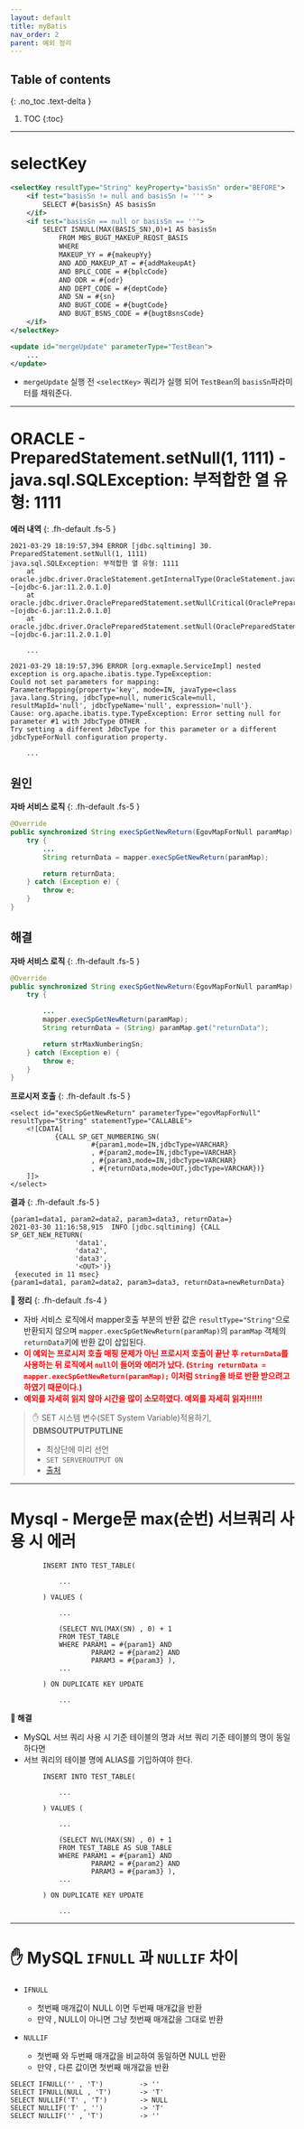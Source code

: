 ```yaml
---
layout: default
title: myBatis
nav_order: 2
parent: 예외 정리
---
```

## Table of contents
{: .no_toc .text-delta }

1. TOC
{:toc}

---

# **selectKey**

```xml
<selectKey resultType="String" keyProperty="basisSn" order="BEFORE">
    <if test="basisSn != null and basisSn != ''" >
        SELECT #{basisSn} AS basisSn
    </if>
    <if test="basisSn == null or basisSn == ''">
        SELECT ISNULL(MAX(BASIS_SN),0)+1 AS basisSn
            FROM MBS_BUGT_MAKEUP_REQST_BASIS
            WHERE
            MAKEUP_YY = #{makeupYy}
            AND ADD_MAKEUP_AT = #{addMakeupAt}
            AND BPLC_CODE = #{bplcCode}
            AND ODR = #{odr}
            AND DEPT_CODE = #{deptCode}
            AND SN = #{sn}
            AND BUGT_CODE = #{bugtCode}
            AND BUGT_BSNS_CODE = #{bugtBsnsCode}
    </if>
</selectKey>

<update id="mergeUpdate" parameterType="TestBean">
    ...
</update>
```

- `mergeUpdate` 실행 전 `<selectKey>` 쿼리가 실행 되어 `TestBean`의 `basisSn`파라미터를 채워준다.

***

# **ORACLE - PreparedStatement.setNull(1, 1111) - java.sql.SQLException: 부적합한 열 유형: 1111**

**에러 내역**
{: .fh-default .fs-5 }
```
2021-03-29 18:19:57,394 ERROR [jdbc.sqltiming] 30. PreparedStatement.setNull(1, 1111)
java.sql.SQLException: 부적합한 열 유형: 1111
	at oracle.jdbc.driver.OracleStatement.getInternalType(OracleStatement.java:3900) ~[ojdbc-6.jar:11.2.0.1.0]
	at oracle.jdbc.driver.OraclePreparedStatement.setNullCritical(OraclePreparedStatement.java:4406) ~[ojdbc-6.jar:11.2.0.1.0]
	at oracle.jdbc.driver.OraclePreparedStatement.setNull(OraclePreparedStatement.java:4388) ~[ojdbc-6.jar:11.2.0.1.0]

    ...

2021-03-29 18:19:57,396 ERROR [org.exmaple.ServiceImpl] nested exception is org.apache.ibatis.type.TypeException:
Could not set parameters for mapping:
ParameterMapping{property='key', mode=IN, javaType=class java.lang.String, jdbcType=null, numericScale=null, resultMapId='null', jdbcTypeName='null', expression='null'}.
Cause: org.apache.ibatis.type.TypeException: Error setting null for parameter #1 with JdbcType OTHER .
Try setting a different JdbcType for this parameter or a different jdbcTypeForNull configuration property.

    ...

```

## **원인**

**자바 서비스 로직**
{: .fh-default .fs-5 }
```java
@Override
public synchronized String execSpGetNewReturn(EgovMapForNull paramMap) {
    try {
        ...
        String returnData = mapper.execSpGetNewReturn(paramMap);

        return returnData;
    } catch (Exception e) {
        throw e;
    }
}
```

## **해결**

**자바 서비스 로직**
{: .fh-default .fs-5 }
```java
@Override
public synchronized String execSpGetNewReturn(EgovMapForNull paramMap) {
    try {

        ...
        mapper.execSpGetNewReturn(paramMap);
        String returnData = (String) paramMap.get("returnData");

        return strMaxNumberingSn;
    } catch (Exception e) {
        throw e;
    }
}
```

**프로시저 호출**
{: .fh-default .fs-5 }
```
<select id="execSpGetNewReturn" parameterType="egovMapForNull" resultType="String" statementType="CALLABLE">
    <![CDATA[
           {CALL SP_GET_NUMBERING_SN(
                    #{param1,mode=IN,jdbcType=VARCHAR}
                    , #{param2,mode=IN,jdbcType=VARCHAR}
                    , #{param3,mode=IN,jdbcType=VARCHAR}
                    , #{returnData,mode=OUT,jdbcType=VARCHAR})}
    ]]>
</select>
```

**결과**
{: .fh-default .fs-5 }
```
{param1=data1, param2=data2, param3=data3, returnData=}
2021-03-30 11:16:58,915  INFO [jdbc.sqltiming] {CALL SP_GET_NEW_RETURN(
                'data1',
                'data2',
                'data3',
                '<OUT>')}
 {executed in 11 msec}
{param1=data1, param2=data2, param3=data3, returnData=newReturnData}
```

**📌 정리**
{: .fh-default .fs-4 }
- 자바 서비스 로직에서 mapper호출 부분의 반환 값은 `resultType="String"`으로 반환되지 않으며 `mapper.execSpGetNewReturn(paramMap)`의 `paramMap` 객체의 `returnData`키에 반환 값이 삽입된다.
- <span style="color:red; font-weight:bold">이 예외는 프로시저 호출 매핑 문제가 아닌 프로시저 호출이 끝난 후 `returnData`를 사용하는 뒤 로직에서 `null`이 들어와 에러가 났다. (`String returnData = mapper.execSpGetNewReturn(paramMap);` 이처럼 `String`을 바로 반환 받으려고 하였기 때문이다.)</span>
- <span style="color:red; font-weight:bold">예외를 자세히 읽지 않아 시간을 많이 소모하였다. 예외를 자세히 읽자!!!!!!</span>

> ✋ SET 시스템 변수(SET System Variable)적용하기, **DBMSOUTPUTPUTLINE**
> - 최상단에 미리 선언
> - `SET SERVEROUTPUT ON`
> - [출처](https://withthisclue.tistory.com/entry/Oracle-오라클-PLSQL-로그-사용하기-DBMSOUTPUTPUTLINE)

***

# **Mysql - Merge문 max(순번) 서브쿼리 사용 시 에러**

```
        INSERT INTO TEST_TABLE(

            ...

        ) VALUES (

            ...

            (SELECT NVL(MAX(SN) , 0) + 1 
            FROM TEST_TABLE
            WHERE PARAM1 = #{param1} AND
                    PARAM2 = #{param2} AND
                    PARAM3 = #{param3} ),
            ...

        ) ON DUPLICATE KEY UPDATE
        
            ...
```

**📌 해결**

- MySQL 서브 쿼리 사용 시 기준 테이블의 명과 서브 쿼리 기준 테이블의 명이 동일하다면
- 서브 쿼리의 테이블 명에 ALIAS를 기입하여야 한다.

```
        INSERT INTO TEST_TABLE(

            ...

        ) VALUES (

            ...

            (SELECT NVL(MAX(SN) , 0) + 1 
            FROM TEST_TABLE AS SUB_TABLE
            WHERE PARAM1 = #{param1} AND
                    PARAM2 = #{param2} AND
                    PARAM3 = #{param3} ),
            ...

        ) ON DUPLICATE KEY UPDATE
        
            ...
```

***

# **✋ MySQL `IFNULL` 과 `NULLIF` 차이**

- `IFNULL`
    - 첫번째 매개값이 NULL 이면 두번째 매개값을 반환
    - 만약 , NULL이 아니면 그냥 첫번째 매개값을 그대로 반환 

- `NULLIF`
    - 첫번째 와 두번째 매개값을 비교하여 동일하면 NULL 반환
    - 만약 , 다른 값이면 첫번째 매개값을 반환

```
SELECT IFNULL('' , 'T') 		-> ''
SELECT IFNULL(NULL , 'T') 		-> 'T'
SELECT NULLIF('T' , 'T')		-> NULL
SELECT NULLIF('T' , '')			-> 'T'
SELECT NULLIF('' , 'T')			-> ''
```